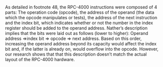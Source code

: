 As detailed in footnote 48, the RPC-4000 instructions were composed of 4 parts: The operation code (opcode), the address of the operand (the data which the opcode manipulates or tests), the address of the next instruction and the index bit, which indicates whether or not the number in the index register should be added to the operand address. Nather’s description implies that the bits were laid out as follows (lower to higher): Operand address =>index bit => opcode => next address. Based on this order, increasing the operand address beyond its capacity would affect the index bit and, if the latter is already on, would overflow into the opcode. However, our research shows that that this description doesn’t match the actual layout of the RPC-4000 hardware.
